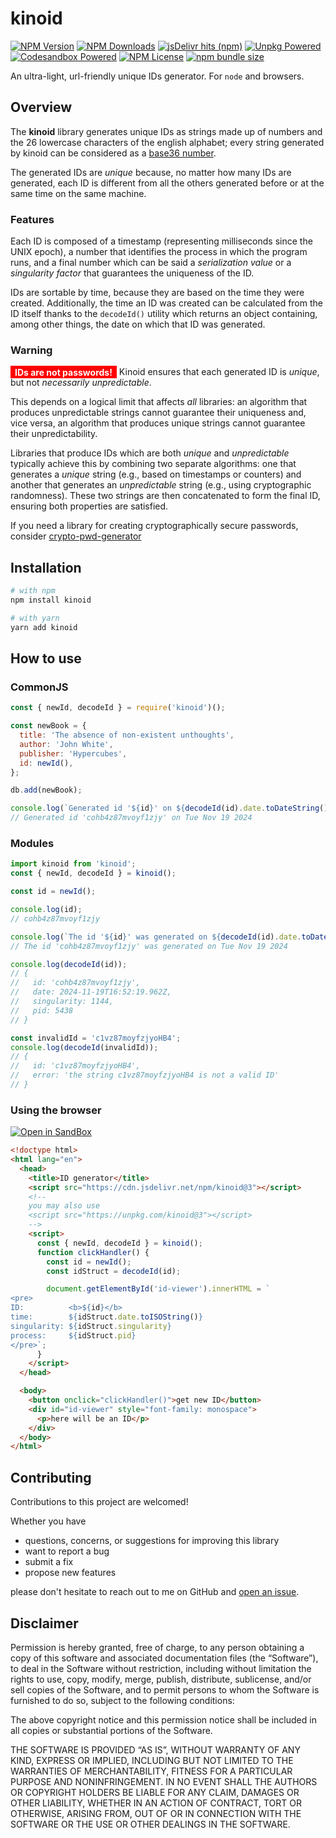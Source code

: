 # kinoid

[![NPM Version](https://img.shields.io/npm/v/kinoid?style=plastic&logo=npm&label=version&labelColor=black)](https://www.npmjs.com/package/kinoid)
[![NPM Downloads](https://img.shields.io/npm/d18m/kinoid?style=plastic&logo=npm&labelColor=black)](https://www.npmjs.com/package/kinoid)
[![jsDelivr hits (npm)](https://img.shields.io/jsdelivr/npm/hy/kinoid?style=plastic&logo=jsdelivr&logoColor=white&color=orange&labelColor=black)](https://www.jsdelivr.com/package/npm/kinoid)
[![Unpkg Powered](https://img.shields.io/badge/powered-111000?style=plastic&logo=unpkg&label=unpkg&labelColor=black&color=FD0)](https://unpkg.com/browse/kinoid@3/)
[![Codesandbox Powered](https://img.shields.io/badge/enabled-111000?style=plastic&logo=codesandbox&label=codesandbox&labelColor=black&color=90EE90)](https://codesandbox.io/p/sandbox/pdj5qy)
[![NPM License](https://custom-icon-badges.demolab.com/npm/l/kinoid?style=plastic&logo=law&labelColor=black)](https://opensource.org/license/mit)
[![npm bundle size](https://img.shields.io/bundlephobia/min/kinoid?style=plastic&logo=webpack&logoColor=white&labelColor=black)](https://bundlephobia.com/package/kinoid)

An ultra-light, url-friendly unique IDs generator. For `node` and browsers.

## Overview

The **kinoid** library generates unique IDs as strings made up of numbers and the 26 lowercase
characters of the english alphabet; every string generated by kinoid can be considered as a
[base36 number](https://en.wikipedia.org/wiki/Base36).

The generated IDs are _unique_ because, no matter how many IDs are generated, each ID is different
from all the others generated before or at the same time on the same machine.

### Features

Each ID is composed of a timestamp (representing milliseconds since the UNIX epoch), a number that
identifies the process in which the program runs, and a final number which can be said a
_serialization value_ or a _singularity factor_ that guarantees the uniqueness of the ID.

IDs are sortable by time, because they are based on the time they were created. Additionally, the
time an ID was created can be calculated from the ID itself thanks to the `decodeId()` utility which
returns an object containing, among other things, the date on which that ID was generated.

### Warning

<span style="color: white; background-color: red; padding: .125em .5em .125em .5em">**IDs are not
passwords!**</span> Kinoid ensures that each generated ID is _unique_, but not _necessarily
unpredictable_.

This depends on a logical limit that affects _all_ libraries: an algorithm that produces
unpredictable strings cannot guarantee their uniqueness and, vice versa, an algorithm that produces
unique strings cannot guarantee their unpredictability.

Libraries that produce IDs which are both _unique_ and _unpredictable_ typically achieve this by
combining two separate algorithms: one that generates a _unique_ string (e.g., based on timestamps
or counters) and another that generates an _unpredictable_ string (e.g., using cryptographic
randomness). These two strings are then concatenated to form the final ID, ensuring both properties
are satisfied.

If you need a library for creating cryptographically secure passwords, consider
[crypto-pwd-generator](https://www.npmjs.com/package/crypto-pwd-generator)

## Installation

```bash
# with npm
npm install kinoid

# with yarn
yarn add kinoid
```

## How to use

### CommonJS

```javascript
const { newId, decodeId } = require('kinoid')();

const newBook = {
  title: 'The absence of non-existent unthoughts',
  author: 'John White',
  publisher: 'Hypercubes',
  id: newId(),
};

db.add(newBook);

console.log(`Generated id '${id}' on ${decodeId(id).date.toDateString()}`);
// Generated id 'cohb4z87mvoyf1zjy' on Tue Nov 19 2024
```

### Modules

```javascript
import kinoid from 'kinoid';
const { newId, decodeId } = kinoid();

const id = newId();

console.log(id);
// cohb4z87mvoyf1zjy

console.log(`The id '${id}' was generated on ${decodeId(id).date.toDateString()}`);
// The id 'cohb4z87mvoyf1zjy' was generated on Tue Nov 19 2024

console.log(decodeId(id));
// {
//   id: 'cohb4z87mvoyf1zjy',
//   date: 2024-11-19T16:52:19.962Z,
//   singularity: 1144,
//   pid: 5438
// }

const invalidId = 'c1vz87moyfzjyoHB4';
console.log(decodeId(invalidId));
// {
//   id: 'c1vz87moyfzjyoHB4',
//   error: 'the string c1vz87moyfzjyoHB4 is not a valid ID'
// }
```

### Using the browser

<a href="https://codesandbox.io/p/sandbox/pdj5qy" target="_blank">![Open in SandBox](https://img.shields.io/badge/open%20in%20CodeSandbox-darkgreen?style=for-the-badge&logo=codesandbox&logoColor=black&labelColor=%23e3ff73)</a>

```html
<!doctype html>
<html lang="en">
  <head>
    <title>ID generator</title>
    <script src="https://cdn.jsdelivr.net/npm/kinoid@3"></script>
    <!--
    you may also use
    <script src="https://unpkg.com/kinoid@3"></script>
    -->
    <script>
      const { newId, decodeId } = kinoid();
      function clickHandler() {
        const id = newId();
        const idStruct = decodeId(id);

        document.getElementById('id-viewer').innerHTML = `
<pre>
ID:          <b>${id}</b>
time:        ${idStruct.date.toISOString()}
singularity: ${idStruct.singularity}
process:     ${idStruct.pid}
</pre>`;
      }
    </script>
  </head>

  <body>
    <button onclick="clickHandler()">get new ID</button>
    <div id="id-viewer" style="font-family: monospace">
      <p>here will be an ID</p>
    </div>
  </body>
</html>
```

## Contributing

Contributions to this project are welcomed!

Whether you have

- questions, concerns, or suggestions for improving this library
- want to report a bug
- submit a fix
- propose new features

please don't hesitate to reach out to me on GitHub and
[open an issue](https://github.com/ThornDuke/kinoid/issues).

## Disclaimer

Permission is hereby granted, free of charge, to any person obtaining a copy of this software and
associated documentation files (the “Software”), to deal in the Software without restriction,
including without limitation the rights to use, copy, modify, merge, publish, distribute,
sublicense, and/or sell copies of the Software, and to permit persons to whom the Software is
furnished to do so, subject to the following conditions:

The above copyright notice and this permission notice shall be included in all copies or substantial
portions of the Software.

THE SOFTWARE IS PROVIDED “AS IS”, WITHOUT WARRANTY OF ANY KIND, EXPRESS OR IMPLIED, INCLUDING BUT
NOT LIMITED TO THE WARRANTIES OF MERCHANTABILITY, FITNESS FOR A PARTICULAR PURPOSE AND
NONINFRINGEMENT. IN NO EVENT SHALL THE AUTHORS OR COPYRIGHT HOLDERS BE LIABLE FOR ANY CLAIM, DAMAGES
OR OTHER LIABILITY, WHETHER IN AN ACTION OF CONTRACT, TORT OR OTHERWISE, ARISING FROM, OUT OF OR IN
CONNECTION WITH THE SOFTWARE OR THE USE OR OTHER DEALINGS IN THE SOFTWARE.

